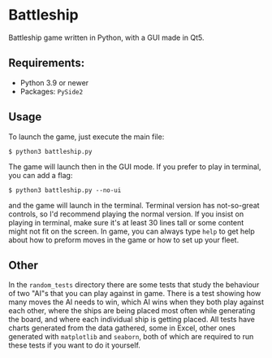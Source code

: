 # Battleship

Battleship game written in Python, with a GUI made in Qt5.

## Requirements:

* Python 3.9 or newer
* Packages: `PySide2`

## Usage

To launch the game, just execute the main file:

```shell
$ python3 battleship.py
```

The game will launch then in the GUI mode. If you prefer to play in terminal, you can add a flag:

```shell
$ python3 battleship.py --no-ui
```

and the game will launch in the terminal. Terminal version has not-so-great controls, so I'd recommend playing the
normal version. If you insist on playing in terminal, make sure it's at least 30 lines tall or some content might not 
fit on the screen. In game, you can always type `help` to get help about how to preform moves in the game or how to set
up your fleet.

## Other
In the `random_tests` directory there are some tests that study the behaviour of two "AI"s that you can play against in
game. There is a test showing how many moves the AI needs to win, which AI wins when they both play against each other,
where the ships are being placed most often while generating the board, and where each individual ship is getting
placed. All tests have charts generated from the data gathered, some in Excel, other ones generated with `matplotlib`
and `seaborn`, both of which are required to run these tests if you want to do it yourself.